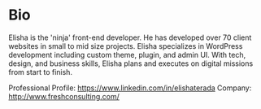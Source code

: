 # Bio

Elisha is the 'ninja' front-end developer. He has developed over 70 client websites in small to mid size projects. Elisha specializes in WordPress development including custom theme, plugin, and admin UI. With tech, design, and business skills, Elisha plans and executes on digital missions from start to finish.

Professional Profile: https://www.linkedin.com/in/elishaterada
Company: http://www.freshconsulting.com/